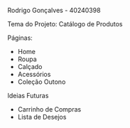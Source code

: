 Rodrigo Gonçalves - 40240398 

Tema do Projeto: Catálogo de Produtos

Páginas:
- Home
- Roupa
- Calçado
- Acessórios
- Coleção Outono

Ideias Futuras
- Carrinho de Compras
- Lista de Desejos
